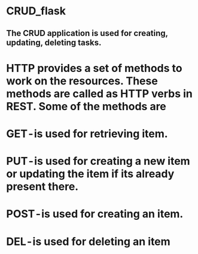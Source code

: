 # CRUD_flask
## The CRUD application is used for creating, updating, deleting tasks.
# HTTP provides a set of methods to work on the resources. These methods are called as HTTP verbs in REST. Some of the methods are
# GET - is used for retrieving item. 
# PUT - is used for creating a new item or updating the item if its already present there.
# POST - is used for creating an item.
# DEL - is used for deleting an item
